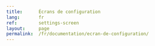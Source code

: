 ```yaml
---
title:      Écrans de configuration
lang:       fr
ref:        settings-screen
layout:     page
permalink:  /fr/documentation/ecran-de-configuration/
---
```


